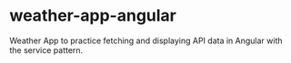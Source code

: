 # weather-app-angular
Weather App to practice fetching and displaying API data in Angular with the service pattern. 
